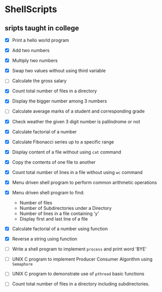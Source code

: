 # ShellScripts
## sripts taught in college   
- [x] Print a hello world program
- [x] Add two numbers
- [x] Multiply two numbers
- [x] Swap two values without using third variable
- [ ] Calculate the gross salary
- [x] Count total number of files in a directory
- [x] Display the bigger number among 3 numbers
- [ ] Calculate average marks of a student and corresponding grade
- [x] Check weather the given 3 digit number is pallindrome or not
- [x] Calculate factorial of a number
- [x] Calculate Fibonacci series up to a specific range
- [x] Display content of a file without using ```cat``` command
- [x] Copy the contents of one file to another
- [x] Count total number of lines in a file without using ```wc``` command
- [x] Menu driven shell program to perform common arithmetic operations 
- [x] Menu driven shell program to find:     
  * Number of files
  * Number of Subdirectories under a Directory
  * Number of lines in a file containing \'y\'
  * Display first and last line of a file   
- [x] Calculate factorial of a number using function
- [x] Reverse a string using function
- [ ] Write a shell program to implement ```process``` and print word \'BYE\'
- [ ] UNIX C program to implement Producer Consumer Algorithm using ```Semaphore```
- [ ] UNIX C program to demonstrate use of ```pthread``` basic functions
- [ ] Count total number of files in a directory including subdirectories.

